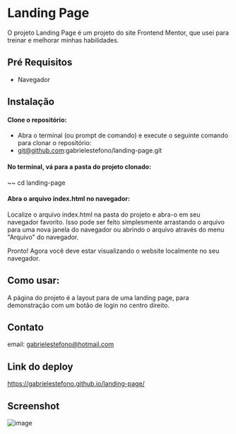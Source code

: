 # Landing Page

O projeto Landing Page é um projeto do site Frontend Mentor, que usei para treinar e melhorar minhas habilidades.

## Pré Requisitos
* Navegador

## Instalação

#### Clone o repositório:
* Abra o terminal (ou prompt de comando) e execute o seguinte comando para clonar o repositório:
* git@github.com:gabrielestefono/landing-page.git
#### No terminal, vá para a pasta do projeto clonado:
~~ cd landing-page
#### Abra o arquivo index.html no navegador:
Localize o arquivo index.html na pasta do projeto e abra-o em seu navegador favorito. Isso pode ser feito simplesmente arrastando o arquivo para uma nova janela do navegador ou abrindo o arquivo através do menu "Arquivo" do navegador.

Pronto! Agora você deve estar visualizando o website localmente no seu navegador.

## Como usar:

A página do projeto é a layout para de uma landing page, para demonstração com um botão de login no centro direito.

## Contato

email: gabrielestefono@hotmail.com

## Link do deploy
https://gabrielestefono.github.io/landing-page/

## Screenshot
![image](https://user-images.githubusercontent.com/104292192/233840196-04c920f6-ac94-4e64-b3f6-09f4449d08fc.png)

